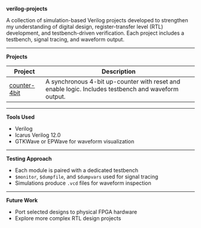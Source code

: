 **verilog-projects**

A collection of simulation-based Verilog projects developed to strengthen my understanding of digital design, register-transfer level (RTL) development, and testbench-driven verification. Each project includes a testbench, signal tracing, and waveform output.

---

**Projects**

| Project             | Description                                                                 |
|---------------------|-----------------------------------------------------------------------------|
| [counter-4bit](./counter-4bit) | A synchronous 4-bit up-counter with reset and enable logic. Includes testbench and waveform output. |

---

**Tools Used**

- Verilog
- Icarus Verilog 12.0
- GTKWave or EPWave for waveform visualization

---

**Testing Approach**

- Each module is paired with a dedicated testbench
- `$monitor`, `$dumpfile`, and `$dumpvars` used for signal tracing
- Simulations produce `.vcd` files for waveform inspection

---

**Future Work**

- Port selected designs to physical FPGA hardware
- Explore more complex RTL design projects
